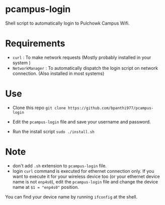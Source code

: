 # pcampus-login

Shell script to automatically login to Pulchowk Campus Wifi. 

# Requirements
* `curl` : To make network requests (Mostly probably installed in your system )
* `NetworkManager` : To automatically dispatch the login script on network connection. (Also installed in most systems)

# Use

* Clone this repo 
`git clone https://github.com/bpanthi977/pcampus-login`

* Edit the `pcampus-login` file and save your username and password.
* Run the install script 
`sudo ./install.sh`

# Note 
* don't add `.sh` extension to `pcampus-login` file. 
* login `curl` command is executed for ethernet connection only. If you want to execute it for your wireless device too (or your ethernet device name is not `enp4s0`), edit the `pcampus-login` file and change the device name at `$1 = "enp4s0"` position.

You can find your device name by running `ifconfig` at the shell.

